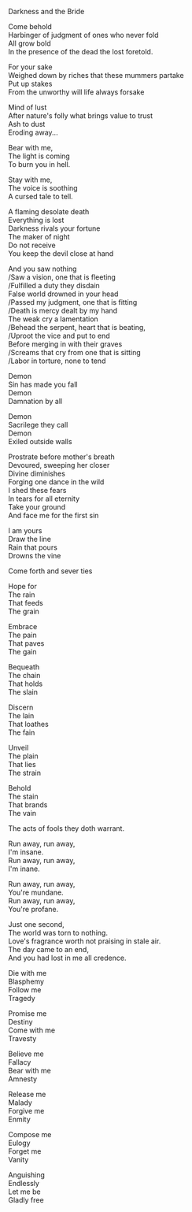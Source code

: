 Darkness and the Bride  

Come behold  
Harbinger of judgment of ones who never fold  
All grow bold  
In the presence of the dead the lost foretold.  

For your sake  
Weighed down by riches that these mummers partake  
Put up stakes  
From the unworthy will life always forsake  

Mind of lust  
After nature's folly what brings value to trust  
Ash to dust  
Eroding away...  

Bear with me,  
The light is coming  
To burn you in hell.  

Stay with me,  
The voice is soothing  
A cursed tale to tell.  

A flaming desolate death  
Everything is lost  
Darkness rivals your fortune  
The maker of night  
Do not receive  
You keep the devil close at hand  

And you saw nothing  
/Saw a vision, one that is fleeting  
/Fulfilled a duty they disdain  
False world drowned in your head  
/Passed my judgment, one that is fitting  
/Death is mercy dealt by my hand  
The weak cry a lamentation  
/Behead the serpent, heart that is beating,  
/Uproot the vice and put to end  
Before merging in with their graves  
/Screams that cry from one that is sitting  
/Labor in torture, none to tend  

Demon  
Sin has made you fall  
Demon  
Damnation by all  

Demon  
Sacrilege they call  
Demon  
Exiled outside walls  

Prostrate before mother's breath  
Devoured, sweeping her closer  
Divine diminishes  
Forging one dance in the wild  
I shed these fears  
In tears for all eternity  
Take your ground  
And face me for the first sin  

I am yours  
Draw the line  
Rain that pours  
Drowns the vine  

Come forth and sever ties  

Hope for  
The rain  
That feeds  
The grain  

Embrace  
The pain  
That paves  
The gain  

Bequeath  
The chain  
That holds  
The slain  

Discern  
The lain  
That loathes  
The fain  

Unveil  
The plain  
That lies  
The strain  

Behold  
The stain  
That brands  
The vain  

The acts of fools they doth warrant.  

Run away, run away,  
I'm insane.  
Run away, run away,  
I'm inane.  

Run away, run away,  
You're mundane.  
Run away, run away,  
You're profane.  

Just one second,  
The world was torn to nothing.  
Love's fragrance worth not praising in stale air.  
The day came to an end,  
And you had lost in me all credence.  

Die with me  
Blasphemy  
Follow me  
Tragedy  

Promise me  
Destiny  
Come with me  
Travesty  

Believe me  
Fallacy  
Bear with me  
Amnesty  

Release me  
Malady  
Forgive me  
Enmity  

Compose me  
Eulogy  
Forget me  
Vanity  

Anguishing  
Endlessly  
Let me be  
Gladly free